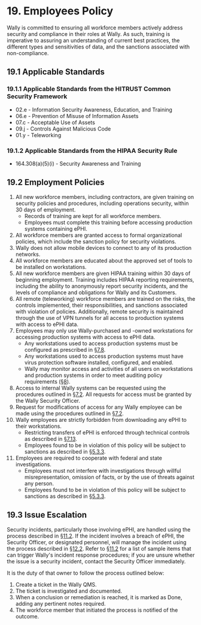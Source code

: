 # 19. Employees Policy

Wally is committed to ensuring all workforce members actively address security and compliance in their roles at Wally. As such, training is imperative to assuring an understanding of current best practices, the different types and sensitivities of data, and the sanctions associated with non-compliance.

## 19.1 Applicable Standards

### 19.1.1 Applicable Standards from the HITRUST Common Security Framework

* 02.e - Information Security Awareness, Education, and Training
* 06.e - Prevention of Misuse of Information Assets
* 07.c - Acceptable Use of Assets
* 09.j - Controls Against Malicious Code
* 01.y - Teleworking

### 19.1.2 Applicable Standards from the HIPAA Security Rule

* 164.308(a)(5)(i) - Security Awareness and Training

## 19.2 Employment Policies

1. All new workforce members, including contractors, are given training on security policies and procedures, including operations security, within 30 days of employment.
   * Records of training are kept for all workforce members.
   * Employees must complete this training before accessing production systems containing ePHI.
2. All workforce members are granted access to formal organizational policies, which include the sanction policy for security violations.
3. Wally does not allow mobile devices to connect to any of its production networks.
4. All workforce members are educated about the approved set of tools to be installed on workstations.
5. All new workforce members are given HIPAA training within 30 days of beginning employment. Training includes HIPAA reporting requirements, including the ability to anonymously report security incidents, and the levels of compliance and obligations for Wally and its Customers.
6. All remote (teleworking) workforce members are trained on the risks, the controls implemented, their responsibilities, and sanctions associated with violation of policies. Additionally, remote security is maintained through the use of VPN tunnels for all access to production systems with access to ePHI data.
7. Employees may only use Wally-purchased and -owned workstations for accessing production systems with access to ePHI data.
   * Any workstations used to access production systems must be configured as prescribed in [§7.8](#7.8-employee-workstation-use).
   * Any workstations used to access production systems must have virus protection software installed, configured, and enabled.
   * Wally may monitor access and activities of all users on workstations and production systems in order to meet auditing policy requirements ([§8](#8.-auditing-policy)).
8. Access to internal Wally systems can be requested using the procedures outlined in [§7.2](#7.2-access-establishment-and-modification). All requests for access must be granted by the Wally Security Officer.
9. Request for modifications of access for any Wally employee can be made using the procedures outlined in [§7.2](#7.2-access-establishment-and-modification).
10. Wally employees are strictly forbidden from downloading any ePHI to their workstations.
    * Restricting transfers of ePHI is enforced through technical controls as described in [§7.13](#7.13-access-to-ephi).
    * Employees found to be in violation of this policy will be subject to sanctions as described in [§5.3.3](#5.3-security-officer).
11. Employees are required to cooperate with federal and state investigations.
    * Employees must not interfere with investigations through willful misrepresentation, omission of facts, or by the use of threats against any person.
    * Employees found to be in violation of this policy will be subject to sanctions as described in [§5.3.3](#5.3-security-officer).

## 19.3 Issue Escalation

Security incidents, particularly those involving ePHI, are handled using the process described in [§11.2](#11.2-incident-management-policies). If the incident involves a breach of ePHI, the Security Officer, or designated personnel, will manage the incident using the process described in [§12.2](#12.2-wally-breach-policy). Refer to [§11.2](#11.2-incident-management-policies) for a list of sample items that can trigger Wally's incident response procedures; if you are unsure whether the issue is a security incident, contact the Security Officer immediately.

It is the duty of that owner to follow the process outlined below:

1. Create a ticket in the Wally QMS.
2. The ticket is investigated and documented.
3. When a conclusion or remediation is reached, it is marked as Done, adding any pertinent notes required.
4. The workforce member that initiated the process is notified of the outcome.
